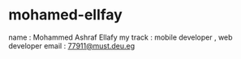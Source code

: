 # mohamed-ellfay
name : Mohammed Ashraf Ellafy 
my track : mobile developer , web developer
email : 77911@must.deu.eg

